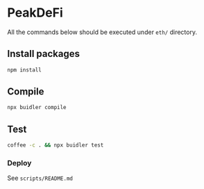 # PeakDeFi

All the commands below should be executed under `eth/` directory.

## Install packages

```bash
npm install
```

## Compile

```bash
npx buidler compile
```

## Test

```bash
coffee -c . && npx buidler test
```

### Deploy

See `scripts/README.md`